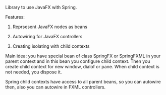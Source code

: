 Library to use JavaFX with Spring.

Features:

1) Reprsesent JavaFX nodes as beans 

2) Autowiring for JavaFX controllers

3) Creating isolating with child contexts

Main idea: you have special bean of class SpringFX or SpringFXML in your
parent context and in this bean you configure child context. Then you create
child context for new window, dialof or pane. When child context is not needed,
you dispose it. 

Spring child contexts have access to all parent beans, so you can autowire then,
also you can autowire in FXML controllers.